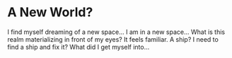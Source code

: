 # A New World? 

I find myself dreaming of a new space... I am in a new space... What is this realm materializing in front of my eyes? It feels familiar. A ship? I need to find a ship and fix it? What did I get myself into...